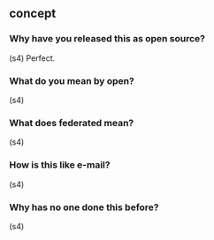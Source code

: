 ## concept

### Why have you released this as open source?
(s4) Perfect.

### What do you mean by open?
(s4)

### What does federated mean?
(s4)

### How is this like e-mail?
(s4)

### Why has no one done this before?
(s4)